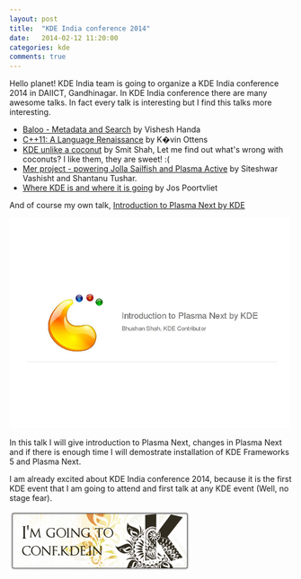 ```yaml
---
layout: post
title:  "KDE India conference 2014"
date:   2014-02-12 11:20:00
categories: kde
comments: true
---
```


Hello planet! KDE India team is going to organize a KDE India conference 2014 in DAIICT, Gandhinagar. In KDE India conference there are many awesome talks. In fact every talk is interesting but I find this talks more interesting.

* [Baloo - Metadata and Search](http://kde.in/content/baloo-metadata-and-search) by Vishesh Handa
* [C++11: A Language Renaissance](http://kde.in/content/c11-language-renaissance) by K�vin Ottens
* [KDE unlike a coconut](http://kde.in/content/kde-unlike-coconut) by Smit Shah, Let me find out what's wrong with coconuts? I like them, they are sweet! :(
* [Mer project - powering Jolla Sailfish and Plasma Active](http://kde.in/content/mer-project-powering-jolla-sailfish-and-plasma-active) by Siteshwar Vashisht and Shantanu Tushar.
* [Where KDE is and where it is going](http://kde.in/content/where-kde-and-where-it-going) by Jos Poortvliet

And of course my own talk, [Introduction to Plasma Next by KDE](http://kde.in/content/plasma-workspace-2-introduction)

![Introduction to Plasma Next by KDE](/images/confkdein.jpg)

In this talk I will give introduction to Plasma Next, changes in Plasma Next and if there is enough time I will demostrate installation of KDE Frameworks 5 and Plasma Next.

I am already excited about KDE India conference 2014, because it is the first KDE event that I am going to attend and first talk at any KDE event (Well, no stage fear).

![I am going to conf.kde.in 2014](/images/badgekdein.png)
